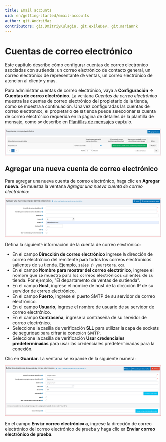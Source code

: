 ```yaml
---
title: Email accounts
uid: en/getting-started/email-accounts
author: git.AndreiMaz
contributors: git.DmitriyKulagin, git.exileDev, git.mariannk
---
```


# Cuentas de correo electrónico

Este capítulo describe cómo configurar cuentas de correo electrónico asociadas con su tienda: un correo electrónico de contacto general, un correo electrónico de representante de ventas, un correo electrónico de atención al cliente y más.

Para administrar cuentas de correo electrónico, vaya a **Configuración → Cuentas de correo electrónico**. La ventana *Cuentas de correo electrónico* muestra las cuentas de correo electrónico del propietario de la tienda, como se muestra a continuación. Una vez configuradas las cuentas de correo electrónico, el propietario de la tienda puede seleccionar la cuenta de correo electrónico requerida en la página de detalles de la plantilla de mensaje, como se describe en [Plantillas de mensajes](xref:en/running-your-store/content-management/message-templates) capítulo.

![Cuentas de correo electrónico](_static/email-accounts/email-accounts.png)

## Agregar una nueva cuenta de correo electrónico

Para agregar una nueva cuenta de correo electrónico, haga clic en **Agregar nueva**. Se muestra la ventana *Agregar una nueva cuenta de correo electrónico*:

![Agregar una nueva cuenta de correo electrónico](_static/email-accounts/email-accounts-add-new.png)

Defina la siguiente información de la cuenta de correo electrónico:

* En el campo **Dirección de correo electrónico** ingrese la dirección de correo electrónico del remitente para todos los correos electrónicos salientes de su tienda. Ejemplo, `sales @ yourstore.com`.
* En el campo **Nombre para mostrar del correo electrónico**, ingrese el nombre que se muestra para los correos electrónicos salientes de su tienda. Por ejemplo, "El departamento de ventas de su tienda".
* En el campo **Host**, ingrese el nombre de host de la dirección IP de su servidor de correo electrónico.
* En el campo **Puerto**, ingrese el puerto SMTP de su servidor de correo electrónico.
* En el campo **Usuario**, ingrese el nombre de usuario de su servidor de correo electrónico.
* En el campo **Contraseña**, ingrese la contraseña de su servidor de correo electrónico.
* Seleccione la casilla de verificación **SLL** para utilizar la capa de sockets de seguridad para cifrar la conexión SMTP.
* Seleccione la casilla de verificación **Usar credenciales predeterminadas** para usar las credenciales predeterminadas para la conexión.

Clic en **Guardar**. La ventana se expande de la siguiente manera:

![Cuenta de correo electrónico-Detalles](_static/email-accounts/email-accounts-details.png)

En el campo **Enviar correo electrónico a**, ingrese la dirección de correo electrónico del correo electrónico de prueba y haga clic en **Enviar correo electrónico de prueba**.